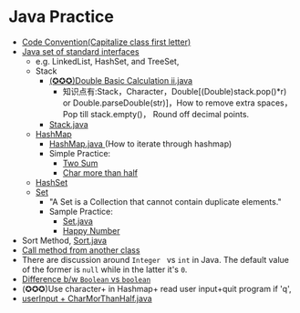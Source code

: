 # Java Practice

* [Code Convention(Capitalize class first letter)](http://www.oracle.com/technetwork/java/codeconventions-135099.html)
* [Java set of standard interfaces](https://www.tutorialspoint.com/java/java_collections.htm)
  * e.g. LinkedList, HashSet, and TreeSet,
  * Stack
     * [(✪✪✪)Double Basic Calculation ii.java](https://github.com/tingyuyang/LC_JAVA/blob/master/doubleBasicCalculation%20ii.java)
       * 知识点有:Stack，Character，Double[(Double)stack.pop()*r) or Double.parseDouble(str)]，How to remove extra spaces，Pop till stack.empty()， Round off decimal points.
     * [Stack.java](https://github.com/tingyuyang/LC_JAVA/blob/master/Memo/Stack.java)
  * [HashMap](https://www.tutorialspoint.com/java/java_hashmap_class.htm)
    * [HashMap.java ](https://github.com/tingyuyang/LC_JAVA/blob/master/Memo/HashMap.java)(How to iterate through hashmap)
    * Simple Practice:
      * [Two Sum](https://github.com/tingyuyang/LC_JAVA/blob/master/Easy/1.%20Two%20Sum.java)
      * [Char more than half](https://github.com/tingyuyang/LC_JAVA/blob/master/charMoreThanHalf.java)
  * [HashSet](https://www.tutorialspoint.com/java/java_hashset_class.htm)
  * [Set](https://www.tutorialspoint.com/java/java_set_interface.htm)
    * "A Set is a Collection that cannot contain duplicate elements."
    * Sample Practice: 
      * [Set.java](https://github.com/tingyuyang/LC_JAVA/blob/master/Memo/Set.java)
      * [Happy Number](https://github.com/tingyuyang/LC_JAVA/blob/master/Easy/202.%20Happy%20Number.java)
* Sort Method, [Sort.java](https://github.com/tingyuyang/LC_JAVA/blob/master/Memo/Sort.java)
* [Call method from another class](http://stackoverflow.com/questions/4593232/how-to-call-a-method-in-another-class-in-java)
* There are discussion around `Integer ` vs `int` in Java. The default value of the former is `null` while in the latter it's `0`.
 * [Difference b/w `Boolean` vs `boolean`](http://stackoverflow.com/questions/18953251/when-should-i-use-boolean-instead-of-boolean)
* (✪✪✪)Use character+ in Hashmap+ read user input+quit program if 'q', 
 * [userInput + CharMorThanHalf.java](https://github.com/tingyuyang/LC_JAVA/blob/master/input%2BCharMorThanHalf.java)


